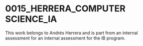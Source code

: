 # 0015_HERRERA_COMPUTER SCIENCE_IA
This work belongs to Andrés Herrera and is part from an internal assessment for an internal assessment for the IB program.
